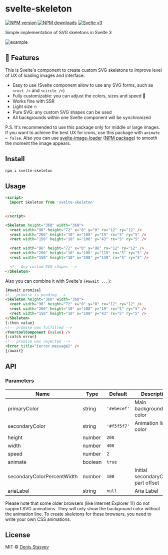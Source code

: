 # svelte-skeleton

[![NPM version](https://img.shields.io/npm/v/svelte-skeleton.svg?style=flat)](https://www.npmjs.com/package/svelte-skeleton) [![NPM downloads](https://img.shields.io/npm/dm/svelte-skeleton.svg?style=flat)](https://www.npmjs.com/package/svelte-skeleton) [![Svelte v3](https://img.shields.io/badge/svelte-v3-blueviolet.svg)](https://svelte.dev)

Simple implementation of SVG skeletons in Svelte 3

![example](https://user-images.githubusercontent.com/25938785/90191444-8f443b80-ddc9-11ea-918f-da77070549b8.gif)

## :rocket: Features

This is Svelte's component to create custom SVG skeletons to improve level of UX of loading images and interface.

- Easy to use (Svelte component allow to use any SVG forms, such as `<rect />` and `<circle />`)
- Fully customizable: you can adjust the colors, sizes and speed :t-rex:
- Works fine with SSR
- Light size :fire:
- Pure SVG: any custom SVG shapes can be used
- All backgrounds within one Svelte component will be synchronized

P.S. It's recommended to use this package only for middle or large images. If you want to achieve the best UX for icons, use this package with `animate = false`. Also you can use [svelte-image-loader](https://github.com/denisstasyev/svelte-image-loader) ([NPM package](https://www.npmjs.com/package/svelte-image-loader)) to smooth the moment the image appears.

## Install

```bash
npm i svelte-skeleton
```

## Usage

```html
<script>
  import Skeleton from 'svelte-skeleton'

  ...
</script>

<Skeleton height="360" width="360">
  <rect width="96" height="72" x="0" y="0" rx="12" ry="12" />
  <rect width="260" height="10" x="108" y="19" rx="5" ry="5" />
  <rect width="150" height="10" x="108" y="43" rx="5" ry="5" />

  <rect width="96" height="72" x="0" y="96" rx="12" ry="12" />
  <rect width="260" height="10" x="108" y="115" rx="5" ry="5" />
  <rect width="150" height="10" x="108" y="139" rx="5" ry="5" />

  <!-- Any custom SVG shapes -->
</Skeleton>
```

Also you can combine it with Svelte's `{#await ...}`:

```html
{#await promise}
<!-- promise is pending -->
<Skeleton height="360" width="360">
  <rect width="96" height="72" x="0" y="0" rx="12" ry="12" />
  <rect width="260" height="10" x="108" y="19" rx="5" ry="5" />
  <rect width="150" height="10" x="108" y="43" rx="5" ry="5" />
</Skeleton>
{:then value}
<!-- promise was fulfilled -->
<YourCoolComponent {value} />
{:catch error}
<!-- promise was rejected -->
<Error title="{error.message}" />
{/await}
```

## API

### Parameters

| Name                       | Type    | Default     | Description                        |
| -------------------------- | ------- | ----------- | ---------------------------------- |
| primaryColor               | string  | `'#ebecef'` | Main background color              |
| secondaryColor             | string  | `'#f5f5f7'` | Animation line color               |
| height                     | number  | `200`       |                                    |
| width                      | number  | `400`       |                                    |
| speed                      | number  | `2`         |                                    |
| animate                    | boolean | `true`      |                                    |
| secondaryColorPercentWidth | number  | `100`       | Initial secondaryColor-part offset |
| ariaLabel                  | string  | `null`      | Aria Label                         |

Please note that some older browsers (like Internet Explorer 11) do not support SVG animations. They will only show the background color without the animation line. To create skeletons for these browsers, you need to write your own CSS animations.

## License

MIT &copy; [Denis Stasyev](https://github.com/denisstasyev)
